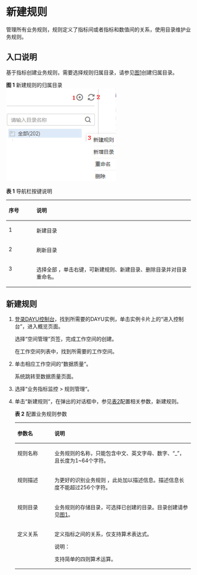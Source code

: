 # 新建规则<a name="dayu_01_0704"></a>

管理所有业务规则，规则定义了指标间或者指标和数值间的关系，使用目录维护业务规则。

## 入口说明<a name="zh-cn_topic_0141836088_section2517111834714"></a>

基于指标创建业务规则，需要选择规则归属目录，请参见[图1](#zh-cn_topic_0141836088_fig16551015812)创建归属目录。

**图 1**  新建规则的归属目录<a name="zh-cn_topic_0141836088_fig16551015812"></a>  
![](figures/新建规则的归属目录.jpg "新建规则的归属目录")

**表 1**  导航栏按键说明

<a name="zh-cn_topic_0141836088_table952445162715"></a>
<table><thead align="left"><tr id="zh-cn_topic_0141836088_row352545110274"><th class="cellrowborder" valign="top" width="15.040000000000001%" id="mcps1.2.3.1.1"><p id="zh-cn_topic_0141836088_p4525251172711"><a name="zh-cn_topic_0141836088_p4525251172711"></a><a name="zh-cn_topic_0141836088_p4525251172711"></a>序号</p>
</th>
<th class="cellrowborder" valign="top" width="84.96000000000001%" id="mcps1.2.3.1.2"><p id="zh-cn_topic_0141836088_p115252519279"><a name="zh-cn_topic_0141836088_p115252519279"></a><a name="zh-cn_topic_0141836088_p115252519279"></a>说明</p>
</th>
</tr>
</thead>
<tbody><tr id="zh-cn_topic_0141836088_row352525182710"><td class="cellrowborder" valign="top" width="15.040000000000001%" headers="mcps1.2.3.1.1 "><p id="zh-cn_topic_0141836088_p135261517274"><a name="zh-cn_topic_0141836088_p135261517274"></a><a name="zh-cn_topic_0141836088_p135261517274"></a>1</p>
</td>
<td class="cellrowborder" valign="top" width="84.96000000000001%" headers="mcps1.2.3.1.2 "><p id="zh-cn_topic_0141836088_p12527125182720"><a name="zh-cn_topic_0141836088_p12527125182720"></a><a name="zh-cn_topic_0141836088_p12527125182720"></a>新建目录</p>
</td>
</tr>
<tr id="zh-cn_topic_0141836088_row55274511271"><td class="cellrowborder" valign="top" width="15.040000000000001%" headers="mcps1.2.3.1.1 "><p id="zh-cn_topic_0141836088_p13528651192719"><a name="zh-cn_topic_0141836088_p13528651192719"></a><a name="zh-cn_topic_0141836088_p13528651192719"></a>2</p>
</td>
<td class="cellrowborder" valign="top" width="84.96000000000001%" headers="mcps1.2.3.1.2 "><p id="zh-cn_topic_0141836088_p252813518274"><a name="zh-cn_topic_0141836088_p252813518274"></a><a name="zh-cn_topic_0141836088_p252813518274"></a>刷新目录</p>
</td>
</tr>
<tr id="zh-cn_topic_0141836088_row205282051102719"><td class="cellrowborder" valign="top" width="15.040000000000001%" headers="mcps1.2.3.1.1 "><p id="zh-cn_topic_0141836088_p452810519275"><a name="zh-cn_topic_0141836088_p452810519275"></a><a name="zh-cn_topic_0141836088_p452810519275"></a>3</p>
</td>
<td class="cellrowborder" valign="top" width="84.96000000000001%" headers="mcps1.2.3.1.2 "><p id="zh-cn_topic_0141836088_p1652845162712"><a name="zh-cn_topic_0141836088_p1652845162712"></a><a name="zh-cn_topic_0141836088_p1652845162712"></a>选择全部 ，单击右键，可新建规则、新建目录、删除目录并对目录重命名。</p>
</td>
</tr>
</tbody>
</table>

## 新建规则<a name="zh-cn_topic_0141836088_section12432185711480"></a>

1.  [登录DAYU控制台](https://console.huaweicloud.com/dayu/)，找到所需要的DAYU实例，单击实例卡片上的“进入控制台”，进入概览页面。

    选择“空间管理”页签，完成工作空间的创建。

    在工作空间列表中，找到所需要的工作空间。


1.  单击相应工作空间的“数据质量“。

    系统跳转至数据质量页面。


1.  选择“业务指标监控  \>  规则管理“。
2.  单击“新建规则“，在弹出的对话框中，参见[表2](#zh-cn_topic_0141836088_table105313428316)配置相关参数，新建规则。

    **表 2**  配置业务规则参数

    <a name="zh-cn_topic_0141836088_table105313428316"></a>
    <table><thead align="left"><tr id="zh-cn_topic_0141836088_row553544283118"><th class="cellrowborder" valign="top" width="21.07%" id="mcps1.2.3.1.1"><p id="zh-cn_topic_0141836088_p1553504203119"><a name="zh-cn_topic_0141836088_p1553504203119"></a><a name="zh-cn_topic_0141836088_p1553504203119"></a>参数名</p>
    </th>
    <th class="cellrowborder" valign="top" width="78.93%" id="mcps1.2.3.1.2"><p id="zh-cn_topic_0141836088_p10536174253111"><a name="zh-cn_topic_0141836088_p10536174253111"></a><a name="zh-cn_topic_0141836088_p10536174253111"></a>说明</p>
    </th>
    </tr>
    </thead>
    <tbody><tr id="zh-cn_topic_0141836088_row18536164263118"><td class="cellrowborder" valign="top" width="21.07%" headers="mcps1.2.3.1.1 "><p id="zh-cn_topic_0141836088_p1653614283115"><a name="zh-cn_topic_0141836088_p1653614283115"></a><a name="zh-cn_topic_0141836088_p1653614283115"></a>规则名称</p>
    </td>
    <td class="cellrowborder" valign="top" width="78.93%" headers="mcps1.2.3.1.2 "><p id="zh-cn_topic_0141836088_p0204161911401"><a name="zh-cn_topic_0141836088_p0204161911401"></a><a name="zh-cn_topic_0141836088_p0204161911401"></a>业务规则的名称，只能包含中文、英文字母、数字、“_”，且长度为1~64个字符。</p>
    </td>
    </tr>
    <tr id="zh-cn_topic_0141836088_row5550175812324"><td class="cellrowborder" valign="top" width="21.07%" headers="mcps1.2.3.1.1 "><p id="zh-cn_topic_0141836088_p1155014589325"><a name="zh-cn_topic_0141836088_p1155014589325"></a><a name="zh-cn_topic_0141836088_p1155014589325"></a>规则描述</p>
    </td>
    <td class="cellrowborder" valign="top" width="78.93%" headers="mcps1.2.3.1.2 "><p id="zh-cn_topic_0141836088_p19552205823218"><a name="zh-cn_topic_0141836088_p19552205823218"></a><a name="zh-cn_topic_0141836088_p19552205823218"></a>为更好的识别业务规则 ，此处加以描述信息。描述信息长度不能超过256个字符。</p>
    </td>
    </tr>
    <tr id="zh-cn_topic_0141836088_row015812693317"><td class="cellrowborder" valign="top" width="21.07%" headers="mcps1.2.3.1.1 "><p id="zh-cn_topic_0141836088_p115820693315"><a name="zh-cn_topic_0141836088_p115820693315"></a><a name="zh-cn_topic_0141836088_p115820693315"></a>规则目录</p>
    </td>
    <td class="cellrowborder" valign="top" width="78.93%" headers="mcps1.2.3.1.2 "><p id="zh-cn_topic_0141836088_p141580613317"><a name="zh-cn_topic_0141836088_p141580613317"></a><a name="zh-cn_topic_0141836088_p141580613317"></a>业务规则的存储目录，可选择已创建的目录。目录创建请参见<a href="#zh-cn_topic_0141836088_fig16551015812">图1</a>。</p>
    </td>
    </tr>
    <tr id="zh-cn_topic_0141836088_row670553113316"><td class="cellrowborder" valign="top" width="21.07%" headers="mcps1.2.3.1.1 "><p id="zh-cn_topic_0141836088_p167061438338"><a name="zh-cn_topic_0141836088_p167061438338"></a><a name="zh-cn_topic_0141836088_p167061438338"></a>定义关系</p>
    </td>
    <td class="cellrowborder" valign="top" width="78.93%" headers="mcps1.2.3.1.2 "><p id="zh-cn_topic_0141836088_p1670683203316"><a name="zh-cn_topic_0141836088_p1670683203316"></a><a name="zh-cn_topic_0141836088_p1670683203316"></a>定义指标之间的关系，仅支持算术表达式。</p>
    <div class="note" id="zh-cn_topic_0141836088_note164122583454"><a name="zh-cn_topic_0141836088_note164122583454"></a><a name="zh-cn_topic_0141836088_note164122583454"></a><span class="notetitle"> 说明： </span><div class="notebody"><p id="zh-cn_topic_0141836088_p248118544417"><a name="zh-cn_topic_0141836088_p248118544417"></a><a name="zh-cn_topic_0141836088_p248118544417"></a>支持简单的四则算术运算。</p>
    </div></div>
    </td>
    </tr>
    </tbody>
    </table>



